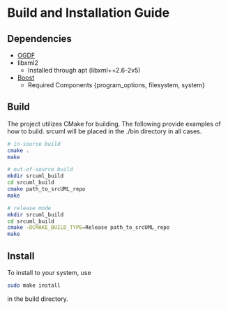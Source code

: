 # Build and Installation Guide #

## Dependencies ##
- [OGDF](https://github.com/ogdf/ogdf)
- libxml2
	- Installed through apt (libxml++2.6-2v5)
- [Boost](https://www.boost.org/)
	- Required Components {program_options, filesystem, system}

## Build ##
The project utilizes CMake for building.
The following provide examples of how to build.  srcuml will be placed in the ./bin directory in all cases.

```bash
# in-source build
cmake .
make

# out-of-source build
mkdir srcuml_build
cd srcuml_build
cmake path_to_srcUML_repo
make

# release mode
mkdir srcuml_build
cd srcuml_build
cmake -DCMAKE_BUILD_TYPE=Release path_to_srcUML_repo
make
```

## Install ##
To install to your system, use
```bash
sudo make install
```
in the build directory.

